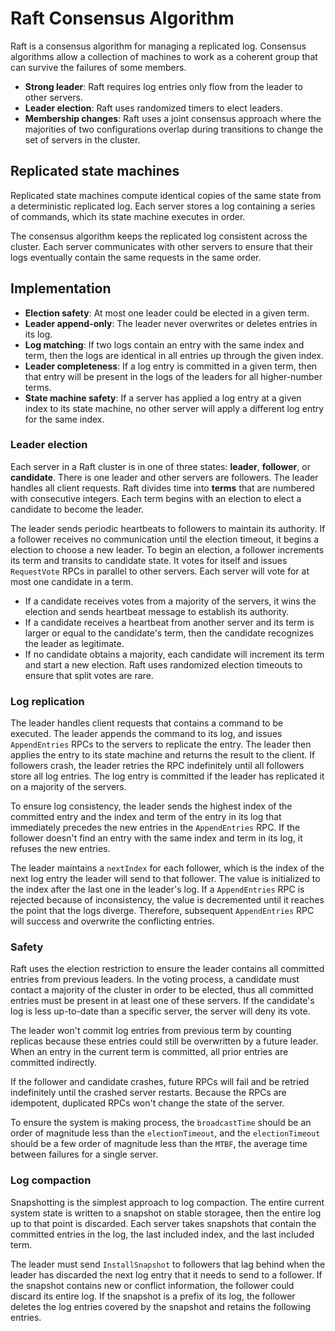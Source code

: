# Raft Consensus Algorithm

Raft is a consensus algorithm for managing a replicated log. Consensus algorithms allow a collection of machines to work as a coherent group that can survive the failures of some members.

- **Strong leader**: Raft requires log entries only flow from the leader to other servers.
- **Leader election**: Raft uses randomized timers to elect leaders.
- **Membership changes**: Raft uses a joint consensus approach where the majorities of two configurations overlap during transitions to change the set of servers in the cluster.

## Replicated state machines

Replicated state machines compute identical copies of the same state from a deterministic replicated log. Each server stores a log containing a series of commands, which its state machine executes in order.

The consensus algorithm keeps the replicated log consistent across the cluster. Each server communicates with other servers to ensure that their logs eventually contain the same requests in the same order.

## Implementation

- **Election safety**: At most one leader could be elected in a given term.
- **Leader append-only**: The leader never overwrites or deletes entries in its log.
- **Log matching**: If two logs contain an entry with the same index and term, then the logs are identical in all entries up through the given index.
- **Leader completeness**: If a log entry is committed in a given term, then that entry will be present in the logs of the leaders for all higher-number terms.
- **State machine safety**: If a server has applied a log entry at a given index to its state machine, no other server will apply a different log entry for the same index.

### Leader election

Each server in a Raft cluster is in one of three states: **leader**, **follower**, or **candidate**. There is one leader and other servers are followers. The leader handles all client requests. Raft divides time into **terms** that are numbered with consecutive integers. Each term begins with an election to elect a candidate to become the leader.

The leader sends periodic heartbeats to followers to maintain its authority. If a follower receives no communication until the election timeout, it begins a election to choose a new leader. To begin an election, a follower increments its term and transits to candidate state. It votes for itself and issues `RequestVote` RPCs in parallel to other servers. Each server will vote for at most one candidate in a term.

- If a candidate receives votes from a majority of the servers, it wins the election and sends heartbeat message to establish its authority.
- If a candidate receives a heartbeat from another server and its term is larger or equal to the candidate's term, then the candidate recognizes the leader as legitimate.
- If no candidate obtains a majority, each candidate will increment its term and start a new election. Raft uses randomized election timeouts to ensure that split votes are rare.

### Log replication

The leader handles client requests that contains a command to be executed. The leader appends the command to its log, and issues `AppendEntries` RPCs to the servers to replicate the entry. The leader then applies the entry to its state machine and returns the result to the client. If followers crash, the leader retries the RPC indefinitely until all followers store all log entries. The log entry is committed if the leader has replicated it on a majority of the servers.

To ensure log consistency, the leader sends the highest index of the committed entry and the index and term of the entry in its log that immediately precedes the new entries in the `AppendEntries` RPC. If the follower doesn't find an entry with the same index and term in its log, it refuses the new entries.

The leader maintains a `nextIndex` for each follower, which is the index of the next log entry the leader will send to that follower. The value is initialized to the index after the last one in the leader's log. If a `AppendEntries` RPC is rejected because of inconsistency, the value is decremented until it reaches the point that the logs diverge.
Therefore, subsequent `AppendEntries` RPC will success and overwrite the conflicting entries.

### Safety

Raft uses the election restriction to ensure the leader contains all committed entries from previous leaders. In the voting process, a candidate must contact a majority of the cluster in order to be elected, thus all committed entries must be present in at least one of these servers. If the candidate's log is less up-to-date than a specific server, the server will deny its vote.

The leader won't commit log entries from previous term by counting replicas because these entries could still be overwritten by a future leader. When an entry in the current term is committed, all prior entries are committed indirectly.

If the follower and candidate crashes, future RPCs will fail and be retried indefinitely until the crashed server restarts. Because the RPCs are idempotent, duplicated RPCs won't change the state of the server.

To ensure the system is making process, the `broadcastTime` should be an order of magnitude less than the `electionTimeout`, and the `electionTimeout` should be a few order of magnitude less than the `MTBF`, the average time between failures for a single server.

### Log compaction

Snapshotting is the simplest approach to log compaction. The entire current system state is written to a snapshot on stable storagee, then the entire log up to that point is discarded. Each server takes snapshots that contain the committed entries in the log, the last included index, and the last included term.

The leader must send `InstallSnapshot` to followers that lag behind when the leader has discarded the next log entry that it needs to send to a follower. If the snapshot contains new or conflict information, the follower could discard its entire log. If the snapshot is a prefix of its log, the follower deletes the log entries covered by the snapshot and retains the following entries.
